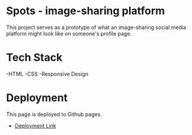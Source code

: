 # Spots - image-sharing platform

This project serves as a prototype of what an image-sharing social media platform might look like on someone's profile page.

# Tech Stack

-HTML
-CSS
-Responsive Design

# Deployment

This page is deployed to Github pages.

- [Deployment Link](https://jackclarence.github.io/se_project_spots/)
